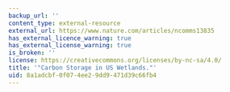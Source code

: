 ```yaml
---
backup_url: ''
content_type: external-resource
external_url: https://www.nature.com/articles/ncomms13835
has_external_licence_warning: true
has_external_license_warning: true
is_broken: ''
license: https://creativecommons.org/licenses/by-nc-sa/4.0/
title: '"Carbon Storage in US Wetlands."'
uid: 8a1adcbf-0f07-4ee2-9dd9-471d39c66fb4
---
```

